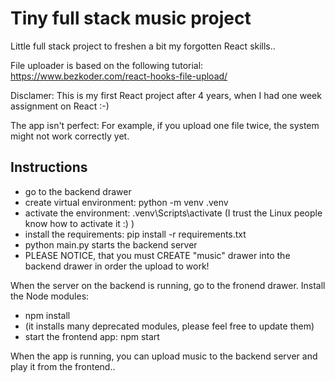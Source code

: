 # Tiny full stack music project

Little full stack project to freshen a bit my forgotten React skills..

File uploader is based on the following tutorial:
https://www.bezkoder.com/react-hooks-file-upload/

Disclamer: This is my first React project after 4 years, when I had one week assignment on React :-)

The app isn't perfect: For example, if you upload one file twice, the system might not work correctly yet.

## Instructions

- go to the backend drawer
- create virtual environment: python -m venv .venv
- activate the environment: .venv\Scripts\activate (I trust the Linux people know how to activate it :) )
- install the requirements: pip install -r requirements.txt
- python main.py starts the backend server
- PLEASE NOTICE, that you must CREATE "music" drawer into the backend drawer in order the upload to work!

When the server on the backend is running, go to the fronend drawer. Install the Node modules:

- npm install
- (it installs many deprecated modules, please feel free to update them)
- start the frontend app: npm start

When the app is running, you can upload music to the backend server and play it from the frontend..
